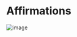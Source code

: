 # Affirmations
![image](https://user-images.githubusercontent.com/104291403/212133777-6491d843-1a93-492b-822b-25461d17a30f.png)
